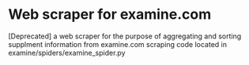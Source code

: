 # Web scraper for examine.com
[Deprecated] a web scraper for the purpose of aggregating and sorting supplment information from examine.com 
scraping code located in examine/spiders/examine_spider.py

